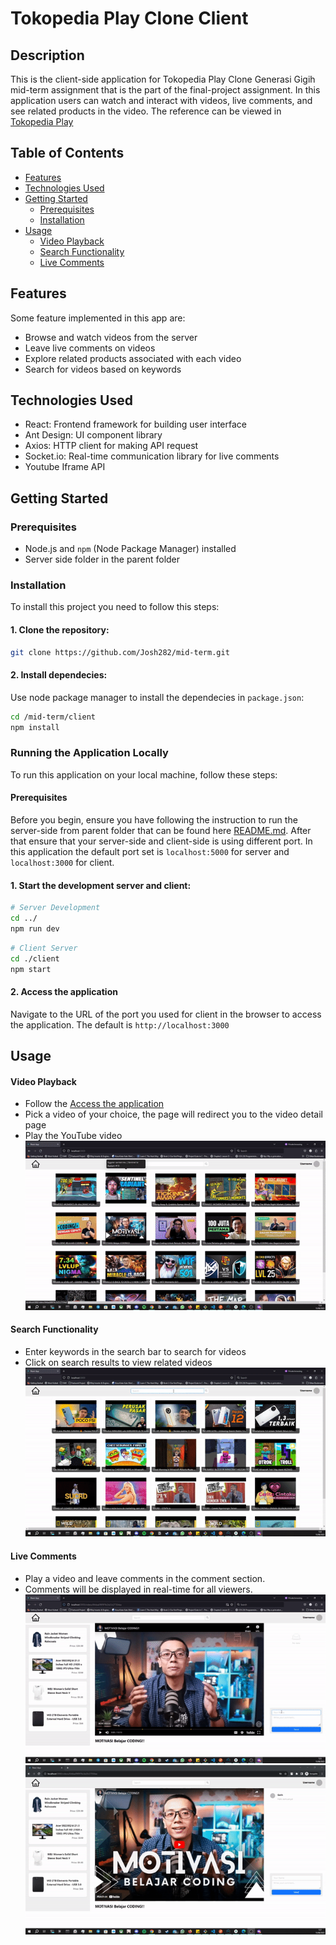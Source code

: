 # Tokopedia Play Clone Client

## Description

This is the client-side application for Tokopedia Play Clone Generasi Gigih mid-term assignment that is the part of the final-project assignment. In this application users can watch and interact with videos, live comments, and see related products in the video. The reference can be viewed in [Tokopedia Play](https://www.tokopedia.com/play/channels)

## Table of Contents
- [Features](#features)
- [Technologies Used](#technologies-used)
- [Getting Started](#getting-started)
  - [Prerequisites](#prerequisites)
  - [Installation](#installation)
- [Usage](#usage)
  - [Video Playback](#video-playback)
  - [Search Functionality](#search-functionality)
  - [Live Comments](#live-comments)

## Features
Some feature implemented in this app are:
- Browse and watch videos from the server
- Leave live comments on videos
- Explore related products associated with each video
- Search for videos based on keywords

## Technologies Used
- React: Frontend framework for building user interface
- Ant Design: UI component library
- Axios: HTTP client for making API request
- Socket.io: Real-time communication library for live comments
- Youtube Iframe API

## Getting Started

### Prerequisites
- Node.js and `npm` (Node Package Manager) installed
- Server side folder in the parent folder

### Installation
To install this project you need to follow this steps:

#### 1. Clone the repository: 
```bash
git clone https://github.com/Josh282/mid-term.git
```

#### 2. Install dependecies:
Use node package manager to install the dependecies in `package.json`:
```bash
cd /mid-term/client
npm install
```

### Running the Application Locally
To run this application on your local machine, follow these steps:

#### Prerequisites
Before you begin, ensure you have following the instruction to run the server-side from parent folder that can be found here [README.md](../README.md). After that ensure that your server-side and client-side is using different port. In this application the default port set is `localhost:5000` for server and `localhost:3000` for client.

#### 1. Start the development server and client:
```bash
# Server Development
cd ../
npm run dev
```

```bash
# Client Server
cd ./client
npm start
```

#### 2. Access the application
Navigate to the URL of the port you used for client in the browser to access the application. The default is `http://localhost:3000`


## Usage
#### Video Playback
- Follow the [Access the application](#2-access-the-application)
- Pick a video of your choice, the page will redirect you to the video detail page
- Play the YouTube video
![video-playback](screenshots/video-playback.gif)

#### Search Functionality
- Enter keywords in the search bar to search for videos
- Click on search results to view related videos
![search](screenshots/search.gif)

#### Live Comments
- Play a video and leave comments in the comment section.
- Comments will be displayed in real-time for all viewers.
![comment](screenshots/comment.gif)
![live-comment](screenshots/live-comment.gif)






